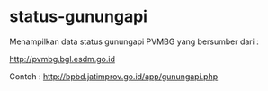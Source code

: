 # status-gunungapi
Menampilkan data status gunungapi PVMBG yang bersumber dari :

http://pvmbg.bgl.esdm.go.id

Contoh : http://bpbd.jatimprov.go.id/app/gunungapi.php
